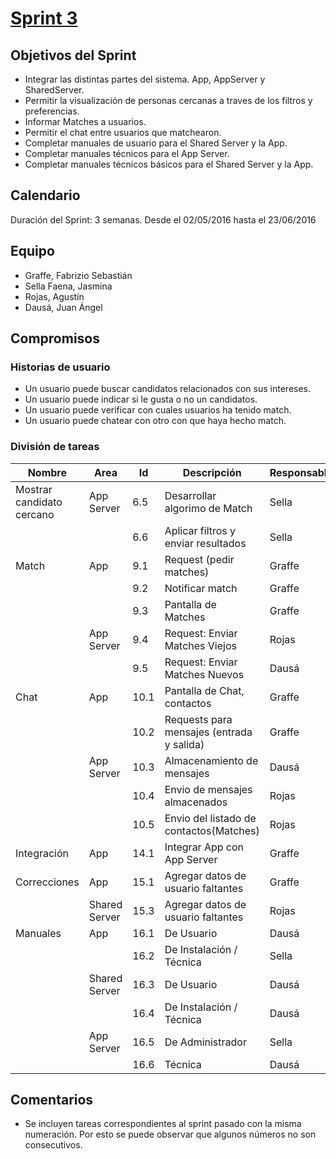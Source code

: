 # [Sprint 3](https://github.com/juandausa/tinder/milestones/Sprint%203)

## Objetivos del Sprint
 * Integrar las distintas partes del sistema. App, AppServer y SharedServer.
 * Permitir la visualización de personas cercanas a traves de los filtros y preferencias.
 * Informar Matches a usuarios.
 * Permitir el chat entre usuarios que matchearon.
 * Completar manuales de usuario para el Shared Server y la App.
 * Completar manuales técnicos para el App Server.
 * Completar manuales técnicos básicos para el Shared Server y la App.

## Calendario
Duración del Sprint: 3 semanas.
Desde el 02/05/2016 hasta el 23/06/2016

## Equipo
* Graffe, Fabrizio Sebastián
* Sella Faena, Jasmina
* Rojas, Agustín
* Dausá, Juan Ángel

## Compromisos

### Historias de usuario
* Un usuario puede buscar candidatos relacionados con sus intereses.
* Un usuario puede indicar si le gusta o no un candidatos.
* Un usuario puede verificar con cuales usuarios ha tenido match.
* Un usuario puede chatear con otro con que haya hecho match.

### División de tareas

| Nombre                    | Area          | Id   | Descripción                               | Responsable | Costo |
|---------------------------|---------------|------|-------------------------------------------|-------------|-------|
| Mostrar candidato cercano | App Server    | 6.5  | Desarrollar algorimo de Match             | Sella       | 5     |
|                           |               | 6.6  | Aplicar filtros y enviar resultados       | Sella       | 3     |
| Match                     | App           | 9.1  | Request (pedir matches)                   | Graffe      | 2     |
|                           |               | 9.2  | Notificar match                           | Graffe      | 3     |
|                           |               | 9.3  | Pantalla de Matches                       | Graffe      | 3     |
|                           | App Server    | 9.4  | Request: Enviar Matches Viejos            | Rojas       | 9     |
|                           |               | 9.5  | Request: Enviar Matches Nuevos            | Dausá       | 3     |
| Chat                      | App           | 10.1 | Pantalla de Chat, contactos               | Graffe      | 5     |
|                           |               | 10.2 | Requests para mensajes (entrada y salida) | Graffe      | 3     |
|                           | App Server    | 10.3 | Almacenamiento de mensajes                | Dausá       | 5     |
|                           |               | 10.4 | Envio de mensajes almacenados             | Rojas       | 3     |
|                           |               | 10.5 | Envio del listado de contactos(Matches)   | Rojas       | 2     |
| Integración               | App           | 14.1 | Integrar App con App Server               | Graffe      | 10    |
| Correcciones              | App           | 15.1 | Agregar datos de usuario faltantes        | Graffe      | 2     |
|                           | Shared Server | 15.3 | Agregar datos de usuario faltantes        | Rojas       | 1     |
| Manuales                  | App           | 16.1 | De Usuario                                | Dausá       | 3     |
|                           |               | 16.2 | De Instalación / Técnica                  | Sella       | 1     |
|                           | Shared Server | 16.3 | De Usuario                                | Dausá       | 3     |
|                           |               | 16.4 | De Instalación / Técnica                  | Dausá       | 3     |
|                           | App Server    | 16.5 | De Administrador                          | Sella       | 1     |
|                           |               | 16.6 | Técnica                                   | Dausá       | 5     |

## Comentarios
 * Se incluyen tareas correspondientes al sprint pasado con la misma numeración. Por esto se puede observar que algunos números no son consecutivos.
